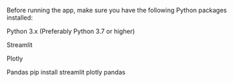 Before running the app, make sure you have the following Python packages installed:

Python 3.x (Preferably Python 3.7 or higher)

Streamlit

Plotly

Pandas
pip install streamlit plotly pandas

